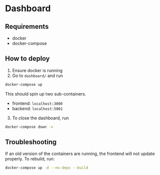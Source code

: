# Dashboard
## Requirements
- docker
- docker-compose

## How to deploy
1. Ensure docker is running
2. Go to ```dashboard/``` and run
```sh
docker-compose up
```
This should spin up two sub-containers.
- frontend: ```localhost:3000```
- backend: ```localhost:5001```

3. To close the dashboard, run
```sh
docker-compose down -v
```

## Troubleshooting
If an old version of the containers are running, the frontend will not update properly.
To rebuild, run:
```sh
docker-compose up -d --no-deps --build
```

